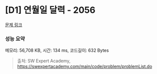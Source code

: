 # [D1] 연월일 달력 - 2056 

[문제 링크](https://swexpertacademy.com/main/code/problem/problemDetail.do?contestProbId=AV5QLkdKAz4DFAUq) 

### 성능 요약

메모리: 56,708 KB, 시간: 134 ms, 코드길이: 632 Bytes



> 출처: SW Expert Academy, https://swexpertacademy.com/main/code/problem/problemList.do